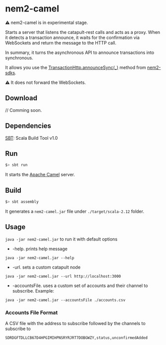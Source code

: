 # nem2-camel

:warning: nem2-camel is in experimental stage.

Starts a server that listens the catapult-rest calls and acts as a proxy.
When it detects a transaction announce, it waits for the confirmation via WebSockets and return the message to the HTTP call.

In summary, it turns the asynchronous API to announce transactions into synchronous.

It allows you use the [TransactionHttp.announceSync(_)](https://nemtech.github.io/nem2-sdk-typescript-javascript/classes/_infrastructure_transactionhttp_.transactionhttp.html#announcesync) method from [nem2-sdks](https://nemtech.github.io/sdk/overview.html#).

:warning: It does not forward the WebSockets.

## Download

// Comming soon.

## Dependencies

[SBT][sbt]: Scala Build Tool v1.0

## Run

```bash
$> sbt run
```

It starts the [Apache Camel][apache-camel] server.

## Build

```bash
$> sbt assembly
```

It generates a `nem2-camel.jar` file under `./target/scala-2.12` folder.

## Usage

`java -jar nem2-camel.jar` to run it with default options

* -help. prints help message

`java -jar nem2-camel.jar --help`

* -url. sets a custom catapult node

`java -jar nem2-camel.jar --url http://localhost:3000`

* -accountsFile. uses a custom set of accounts and their channel to subscribe. Example:

`java -jar nem2-camel.jar --accountsFile ./accounts.csv`

### Accounts File Format

A CSV file with the address to subscribe followed by the channels to subscribe to

`SDRDGFTDLLCB67D4HPGIMIHPNSRYRJRT7DOBGWZY,status,unconfirmedAdded`

[sbt]: http://www.scala-sbt.org/
[apache-camel]: https://camel.apache.org